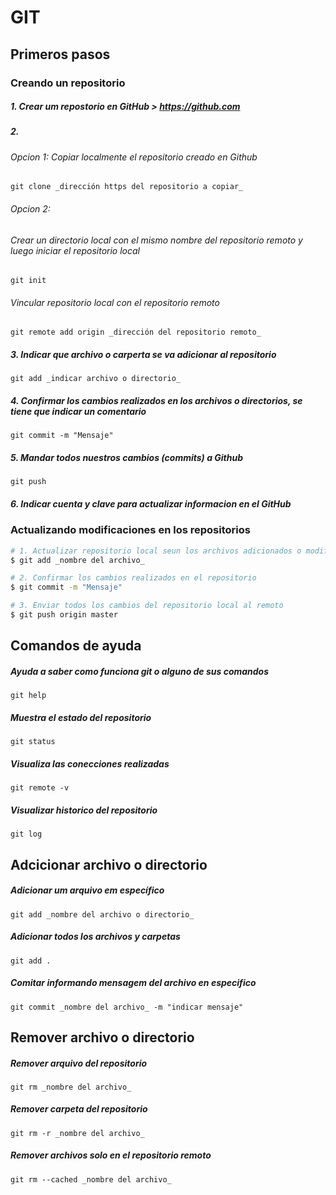 # GIT


## Primeros pasos

### Creando un repositorio

##### 1. Crear um repostorio en GitHub > https://github.com

##### 2.
 
###### Opcion 1: Copiar localmente el repositorio creado en Github 
	git clone _dirección https del repositorio a copiar_

###### Opcion 2: 
###### Crear un directorio local con el mismo nombre del repositorio remoto y luego iniciar el repositorio local
	git init

###### Vincular repositorio local con el repositorio remoto
	git remote add origin _dirección del repositorio remoto_

##### 3. Indicar que archivo o carperta se va adicionar al repositorio
	git add _indicar archivo o directorio_

##### 4. Confirmar los cambios realizados en los archivos o directorios, se tiene que indicar un comentario
	git commit -m "Mensaje"

##### 5. Mandar todos nuestros cambios (commits) a Github
	git push 

##### 6. Indicar cuenta y clave para actualizar informacion en el GitHub


### Actualizando modificaciones en los repositorios

```bash
# 1. Actualizar repositorio local seun los archivos adicionados o modificados
$ git add _nombre del archivo_

# 2. Confirmar los cambios realizados en el repositorio
$ git commit -m "Mensaje"

# 3. Enviar todos los cambios del repositorio local al remoto
$ git push origin master
```	

## Comandos de ayuda

##### Ayuda a saber como funciona git o alguno de sus comandos
	git help

##### Muestra el estado del repositorio
	git status

##### Visualiza las conecciones realizadas 
	git remote -v

##### Visualizar historico del repositorio
	git log


## Adcicionar archivo o directorio

##### Adicionar um arquivo em específico
	git add _nombre del archivo o directorio_

##### Adicionar todos los archivos y carpetas
	git add .

##### Comitar informando mensagem del archivo en especifico
	git commit _nombre del archivo_ -m "indicar mensaje"

## Remover archivo o directorio

##### Remover arquivo del repositorio
	git rm _nombre del archivo_

##### Remover carpeta del repositorio
	git rm -r _nombre del archivo_

##### Remover archivos solo en el repositorio remoto
	git rm --cached _nombre del archivo_





